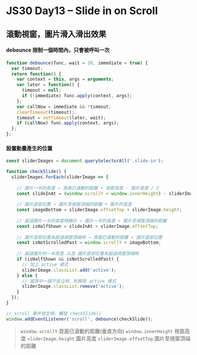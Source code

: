 # JS30 Day13 – Slide in on Scroll

滾動視窗，圖片滑入滑出效果
---

#### debounce 限制一個時間內，只會被呼叫一次
```javascript
function debounce(func, wait = 20, immediate = true) {
  var timeout;
  return function() {
    var context = this, args = arguments;
    var later = function() {
      timeout = null;
      if (!immediate) func.apply(context, args);
    };
    var callNow = immediate && !timeout;
    clearTimeout(timeout);
    timeout = setTimeout(later, wait);
    if (callNow) func.apply(context, args);
  };
};
```

#### 設置動畫產生的位置
```javascript
const sliderImages = document.querySelectorAll('.slide-in');

function checkSlide() {
  sliderImages.forEach(sliderImage => {
  
    // 圖片一半的高度 → 頁面已滾動的距離 + 視窗高度 - 圖片高度 / 2
    const slideInAt = (window.scrollY + window.innerHeight) - sliderImage.height / 2;
    
    // 圖片底部位置 → 圖片至視窗頂端的距離 + 圖片的高度
    const imageBottom = sliderImage.offsetTop + sliderImage.height;
    
    // 超過圖片一半的高度時顯示 → 圖片一半的高度 > 圖片至視窗頂端的距離
    const isHalfShown = slideInAt > sliderImage.offsetTop;
    
    // 圖片底部位置未超過視窗頂端時 → 頁面已滾動的距離 < 圖片底部位置
    const isNotScrolledPast = window.scrollY < imageBottom;
    
    // 超過圖片的一半高度 以及 圖片底部位置未超過視窗頂端時 
    if (isHalfShown && isNotScrolledPast) { 
      // 加上 active 樣式
      sliderImage.classList.add('active');
    } else {
      // 當其中一個不成立時，則移除 active 樣式
      sliderImage.classList.remove('active');
    }
  });
}

// scroll 事件發生時，觸發 checkSlide()
window.addEventListener('scroll', debounce(checkSlide));
```
> `window.scrollY` 頁面已滾動的距離(垂直方向)
> `window.innerHeight` 視窗高度
> `sliderImage.height` 圖片高度
> `sliderImage.offsetTop` 圖片至視窗頂端的距離